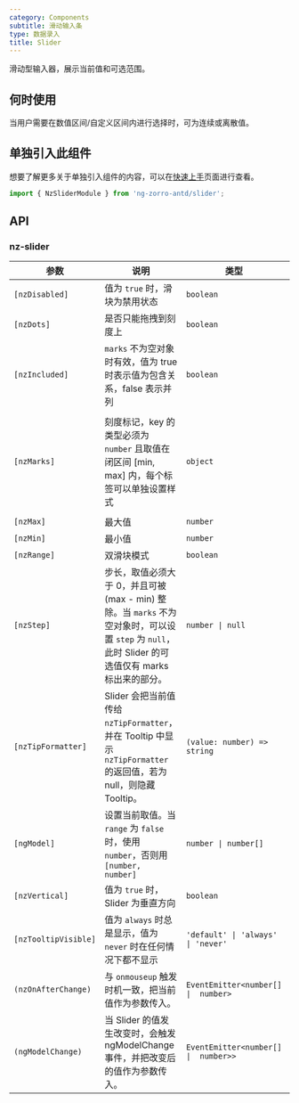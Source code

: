 ```yaml
---
category: Components
subtitle: 滑动输入条
type: 数据录入
title: Slider
---
```


滑动型输入器，展示当前值和可选范围。

## 何时使用

当用户需要在数值区间/自定义区间内进行选择时，可为连续或离散值。

## 单独引入此组件

想要了解更多关于单独引入组件的内容，可以在[快速上手](/docs/getting-started/zh#单独引入某个组件)页面进行查看。

```ts
import { NzSliderModule } from 'ng-zorro-antd/slider';
```

## API

### nz-slider

| 参数 | 说明 | 类型 | 默认值 |
| --- | --- | --- | --- |
| `[nzDisabled]` | 值为 `true` 时，滑块为禁用状态 | `boolean` | `false` |
| `[nzDots]` | 是否只能拖拽到刻度上 | `boolean` | `false` |
| `[nzIncluded]` | `marks` 不为空对象时有效，值为 true 时表示值为包含关系，false 表示并列 | `boolean` | `true` |
| `[nzMarks]` | 刻度标记，key 的类型必须为 `number` 且取值在闭区间 [min, max] 内，每个标签可以单独设置样式 | `object` | { number: string/HTML } or { number: { style: object, label: string/HTML } } |
| `[nzMax]` | 最大值 | `number` | `100` |
| `[nzMin]` | 最小值 | `number` | `0` |
| `[nzRange]` | 双滑块模式 | `boolean` | `false` |
| `[nzStep]` | 步长，取值必须大于 0，并且可被 (max - min) 整除。当 `marks` 不为空对象时，可以设置 `step` 为 `null`，此时 Slider 的可选值仅有 marks 标出来的部分。 | `number \| null` | `1` |
| `[nzTipFormatter]` | Slider 会把当前值传给 `nzTipFormatter`，并在 Tooltip 中显示 `nzTipFormatter` 的返回值，若为 null，则隐藏 Tooltip。 | `(value: number) => string` | - |
| `[ngModel]` | 设置当前取值。当 `range` 为 `false` 时，使用 `number`，否则用 `[number, number]` | `number \| number[]` | - |
| `[nzVertical]` | 值为 `true` 时，Slider 为垂直方向 | `boolean` | `false` |
| `[nzTooltipVisible]` | 值为 `always` 时总是显示，值为 `never` 时在任何情况下都不显示 | `'default' \| 'always' \| 'never'` | `default` |
| `(nzOnAfterChange)` | 与 `onmouseup` 触发时机一致，把当前值作为参数传入。 | `EventEmitter<number[]  \|  number>` | - |
| `(ngModelChange)` | 当 Slider 的值发生改变时，会触发 ngModelChange 事件，并把改变后的值作为参数传入。 | `EventEmitter<number[]  \|  number>>` | - |
